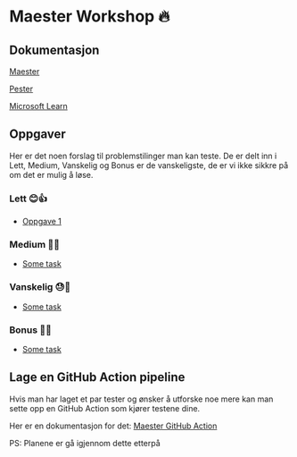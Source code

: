 # Maester Workshop 🔥

## Dokumentasjon

[Maester](https://maester.dev/docs/intro)

[Pester](https://pester.dev/docs/quick-start)

[Microsoft Learn](https://learn.microsoft.com/en-us/docs/)


## Oppgaver
Her er det noen forslag til problemstilinger man kan teste. De er delt inn i Lett, Medium, Vanskelig og Bonus er de vanskeligste, de er vi ikke sikkre på om det er mulig å løse.


### Lett 😊👍

- [Oppgave 1](/Oppgaver/SC9.md)

### Medium 🤔💪

- [Some task]() 

### Vanskelig 😓🚀

- [Some task]()

### Bonus 🧠💥

- [Some task]()



## Lage en GitHub Action pipeline
Hvis man har laget et par tester og ønsker å utforske noe mere kan man sette opp en GitHub Action som kjører testene dine.

Her er en dokumentasjon for det:
[Maester GitHub Action](https://maester.dev/docs/monitoring/github#set-up-the-github-actions-workflow)

PS: Planene er gå igjennom dette etterpå



